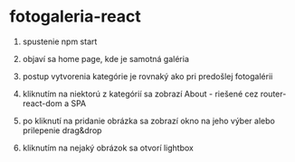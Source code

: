 # fotogaleria-react

1.  spustenie npm start

2.  objaví sa home page, kde je samotná galéria

3.  postup vytvorenia kategórie je rovnaký ako pri predošlej fotogalérii

4.  kliknutím na niektorú z kategórií sa zobrazí About - riešené cez router-react-dom a SPA

5.  po kliknutí na pridanie obrázka sa zobrazí okno na jeho výber alebo prilepenie drag&drop

6.  kliknutím na nejaký obrázok sa otvorí lightbox
